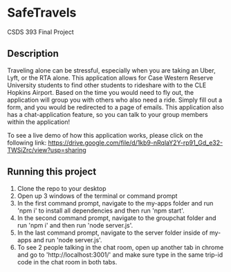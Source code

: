 # SafeTravels
CSDS 393 Final Project

## Description
Traveling alone can be stressful, especially when you are taking an Uber, Lyft, or the RTA alone. This application allows for Case Western Reserve University students to find other students to rideshare with to the CLE Hopkins Airport. Based on the time you would need to fly out, the application will group you with others who also need a ride. Simply fill out a form, and you would be redirected to a page of emails. This application also has a chat-application feature, so you can talk to your group members within the application!

To see a live demo of how this application works, please click on the following link:
https://drive.google.com/file/d/1kb9-nRqlaY2Y-rp91_Gd_e32-TWSiZrc/view?usp=sharing


## Running this project
1. Clone the repo to your desktop
2. Open up 3 windows of the terminal or command prompt
3. In the first command prompt, navigate to the my-apps folder and run 'npm i' to install all dependencies and then run 'npm start'.
4. In the second command prompt, navigate to the groupchat folder and run 'npm i' and then run 'node server.js'.
5. In the last command prompt, navigate to the server folder inside of my-apps and run 'node server.js'.
6. To see 2 people talking in the chat room, open up another tab in chrome and go to 'http://localhost:3001/' and make sure type in the same trip-id code in the chat room in both tabs. 
